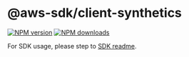 # @aws-sdk/client-synthetics

[![NPM version](https://img.shields.io/npm/v/@aws-sdk/client-synthetics/beta.svg)](https://www.npmjs.com/package/@aws-sdk/client-synthetics)
[![NPM downloads](https://img.shields.io/npm/dm/@aws-sdk/client-synthetics.svg)](https://www.npmjs.com/package/@aws-sdk/client-synthetics)

For SDK usage, please step to [SDK readme](https://github.com/aws/aws-sdk-js-v3).
